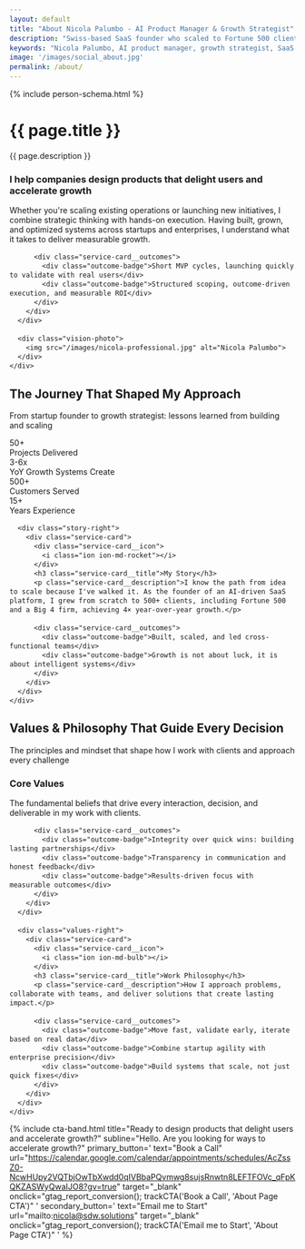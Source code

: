 ```yaml
---
layout: default
title: "About Nicola Palumbo - AI Product Manager & Growth Strategist"
description: "Swiss-based SaaS founder who scaled to Fortune 500 clients. AI product manager and growth strategist expert in intelligent systems, AI agent development, and smart conversion websites for startups, SMEs, and enterprises."
keywords: "Nicola Palumbo, AI product manager, growth strategist, SaaS founder, Swiss AI expert, Fortune 500 experience, startup growth, AI systems"
image: '/images/social_about.jpg'
permalink: /about/
---
```


{% include person-schema.html %}

<!-- About Header -->
<div class="case-studies-header">
  <div class="container">
    <div class="row">
      <div class="col col-12">
        <div class="case-studies-header__content">
          <h1 class="case-studies-title">{{ page.title }}</h1>
          <p class="case-studies-description">{{ page.description }}</p>
        </div>
      </div>
    </div>
  </div>
</div>

<!-- Vision Section -->
<div class="vision-section">
  <div class="container">
    <div class="vision-grid">
      <div class="vision-left">
        <div class="service-card">
          <div class="service-card__icon">
            <i class="ion ion-md-eye"></i>
          </div>
          <h3 class="service-card__title">I help companies design products that <span class="highlight">delight users</span> and accelerate growth</h3>
          <p class="service-card__description">Whether you're scaling existing operations or launching new initiatives, I combine strategic thinking with hands-on execution. Having built, grown, and optimized systems across startups and enterprises, I understand what it takes to deliver measurable growth.</p>
          
          <div class="service-card__outcomes">
            <div class="outcome-badge">Short MVP cycles, launching quickly to validate with real users</div>
            <div class="outcome-badge">Structured scoping, outcome-driven execution, and measurable ROI</div>
          </div>
        </div>
      </div>
      
      <div class="vision-photo">
        <img src="/images/nicola-professional.jpg" alt="Nicola Palumbo">
      </div>
    </div>
  </div>
</div>

<!-- Story Section -->
<div class="story-section">
  <div class="container">
    <div class="section-header">
      <h2 class="section-title">The Journey That Shaped My Approach</h2>
      <p class="section-subtitle">From startup founder to growth strategist: lessons learned from building and scaling</p>
    </div>
    <div class="story-grid">
      <div class="story-stats">
        <div class="stat-card">
          <div class="stat-number">50+</div>
          <div class="stat-label">Projects Delivered</div>
        </div>
        <div class="stat-card">
          <div class="stat-number">3-6x</div>
          <div class="stat-label">YoY Growth Systems Create</div>
        </div>
        <div class="stat-card">
          <div class="stat-number">500+</div>
          <div class="stat-label">Customers Served</div>
        </div>
        <div class="stat-card">
          <div class="stat-number">15+</div>
          <div class="stat-label">Years Experience</div>
        </div>
      </div>
      
      <div class="story-right">
        <div class="service-card">
          <div class="service-card__icon">
            <i class="ion ion-md-rocket"></i>
          </div>
          <h3 class="service-card__title">My Story</h3>
          <p class="service-card__description">I know the path from idea to scale because I've walked it. As the founder of an AI-driven SaaS platform, I grew from scratch to 500+ clients, including Fortune 500 and a Big 4 firm, achieving 4× year-over-year growth.</p>
          
          <div class="service-card__outcomes">
            <div class="outcome-badge">Built, scaled, and led cross-functional teams</div>
            <div class="outcome-badge">Growth is not about luck, it is about intelligent systems</div>
          </div>
        </div>
      </div>
    </div>
  </div>
</div>

<!-- Values & Philosophy Section -->
<div class="values-section">
  <div class="container">
    <div class="section-header">
      <h2 class="section-title">Values & Philosophy That Guide Every Decision</h2>
      <p class="section-subtitle">The principles and mindset that shape how I work with clients and approach every challenge</p>
    </div>
    <div class="values-grid">
      <div class="values-left">
        <div class="service-card">
          <div class="service-card__icon">
            <i class="ion ion-md-heart"></i>
          </div>
          <h3 class="service-card__title">Core Values</h3>
          <p class="service-card__description">The fundamental beliefs that drive every interaction, decision, and deliverable in my work with clients.</p>
          
          <div class="service-card__outcomes">
            <div class="outcome-badge">Integrity over quick wins: building lasting partnerships</div>
            <div class="outcome-badge">Transparency in communication and honest feedback</div>
            <div class="outcome-badge">Results-driven focus with measurable outcomes</div>
          </div>
        </div>
      </div>
      
      <div class="values-right">
        <div class="service-card">
          <div class="service-card__icon">
            <i class="ion ion-md-bulb"></i>
          </div>
          <h3 class="service-card__title">Work Philosophy</h3>
          <p class="service-card__description">How I approach problems, collaborate with teams, and deliver solutions that create lasting impact.</p>
          
          <div class="service-card__outcomes">
            <div class="outcome-badge">Move fast, validate early, iterate based on real data</div>
            <div class="outcome-badge">Combine startup agility with enterprise precision</div>
            <div class="outcome-badge">Build systems that scale, not just quick fixes</div>
          </div>
        </div>
      </div>
    </div>
  </div>
</div>

<!-- CTA Section -->
{% include cta-band.html 
   title="Ready to design products that delight users and accelerate growth?"
   subline="Hello. Are you looking for ways to accelerate growth?"
   primary_button='
     text="Book a Call"
     url="https://calendar.google.com/calendar/appointments/schedules/AcZssZ0-NcwHUpy2VQTbjOwTbXwdd0qIVBbaPQvmwg8sujsRnwtn8LEFTFOVc_qFpKQKZASWyQwaIJO8?gv=true"
     target="_blank"
     onclick="gtag_report_conversion(); trackCTA(\'Book a Call\', \'About Page CTA\')"
   '
   secondary_button='
     text="Email me to Start"
     url="mailto:nicola@sdw.solutions"
     target="_blank"
     onclick="gtag_report_conversion(); trackCTA(\'Email me to Start\', \'About Page CTA\')"
   '
%}